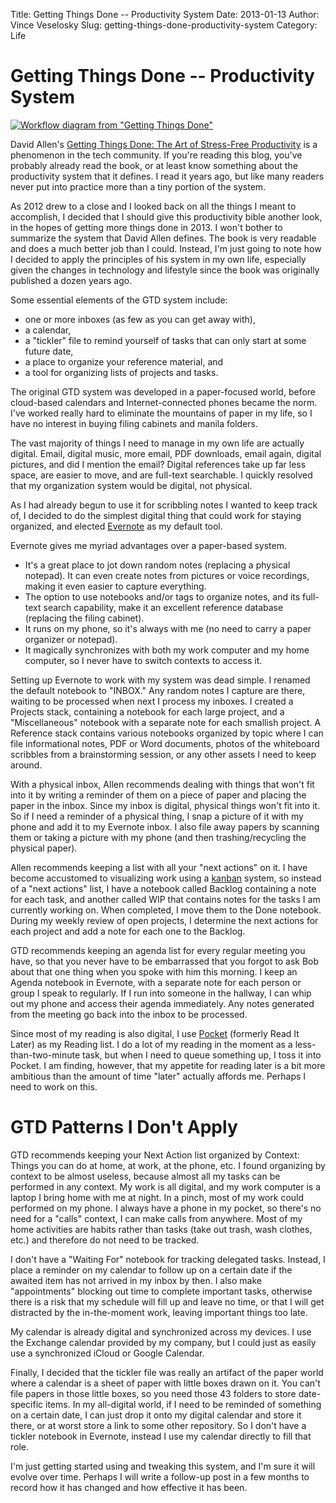 Title: Getting Things Done -- Productivity System
Date: 2013-01-13
Author: Vince Veselosky
Slug: getting-things-done-productivity-system
Category: Life

# Getting Things Done -- Productivity System

[![Workflow diagram from "Getting Things Done"](http://ecx.images-amazon.com/images/I/51Xjz6jqpDL.jpg)](http://www.amazon.com/gp/customer-media/permalink/mo2QYPCOXBT1FMY/0142000280/ref=cm_ciu_images_pl_link)

David Allen's [Getting Things Done: The Art of Stress-Free
Productivity][] is a phenomenon in the tech community. If you're reading this blog,
you've probably already read the book, or at least know something about
the productivity system that it defines. I read it years ago, but like
many readers never put into practice more than a tiny portion of the
system.

As 2012 drew to a close and I looked back on all the things I meant to
accomplish, I decided that I should give this productivity bible another
look, in the hopes of getting more things done in 2013. I won't bother
to summarize the system that David Allen defines. The book is very
readable and does a much better job than I could. Instead, I'm just
going to note how I decided to apply the principles of his system in my
own life, especially given the changes in technology and lifestyle since
the book was originally published a dozen years ago.

Some essential elements of the GTD system include:

-   one or more inboxes (as few as you can get away with),
-   a calendar,
-   a "tickler" file to remind yourself of tasks that can only start at
    some future date,
-   a place to organize your reference material, and
-   a tool for organizing lists of projects and tasks.

The original GTD system was developed in a paper-focused world, before
cloud-based calendars and Internet-connected phones became the norm.
I've worked really hard to eliminate the mountains of paper in my life,
so I have no interest in buying filing cabinets and manila folders.

The vast majority of things I need to manage in my own life are actually
digital. Email, digital music, more email, PDF downloads, email again,
digital pictures, and did I mention the email? Digital references take
up far less space, are easier to move, and are full-text searchable. I
quickly resolved that my organization system would be digital, not
physical.

As I had already begun to use it for scribbling notes I wanted to keep
track of, I decided to do the simplest digital thing that could work for
staying organized, and elected [Evernote][] as my default tool.

Evernote gives me myriad advantages over a paper-based system.

-   It's a great place to jot down random notes (replacing a physical
    notepad). It can even create notes from pictures or voice
    recordings, making it even easier to capture everything.
-   The option to use notebooks and/or tags to organize notes, and its
    full-text search capability, make it an excellent reference database
    (replacing the filing cabinet).
-   It runs on my phone, so it's always with me (no need to carry a
    paper organizer or notepad).
-   It magically synchronizes with both my work computer and my home
    computer, so I never have to switch contexts to access it.

Setting up Evernote to work with my system was dead simple. I renamed
the default notebook to "INBOX." Any random notes I capture are there,
waiting to be processed when next I process my inboxes. I created a
Projects stack, containing a notebook for each large project, and a
"Miscellaneous" notebook with a separate note for each smallish project.
A Reference stack contains various notebooks organized by topic where I
can file informational notes, PDF or Word documents, photos of the
whiteboard scribbles from a brainstorming session, or any other assets I
need to keep around.

With a physical inbox, Allen recommends dealing with things that won't
fit into it by writing a reminder of them on a piece of paper and
placing the paper in the inbox. Since my inbox is digital, physical
things won't fit into it. So if I need a reminder of a physical thing, I
snap a picture of it with my phone and add it to my Evernote inbox. I
also file away papers by scanning them or taking a picture with my phone
(and then trashing/recycling the physical paper).

Allen recommends keeping a list with all your "next actions" on it. I
have become accustomed to visualizing work using a [kanban][] system, so
instead of a "next actions" list, I have a notebook called Backlog
containing a note for each task, and another called WIP that contains
notes for the tasks I am currently working on. When completed, I move
them to the Done notebook. During my weekly review of open projects, I
determine the next actions for each project and add a note for each one
to the Backlog.

GTD recommends keeping an agenda list for every regular meeting you
have, so that you never have to be embarrassed that you forgot to ask
Bob about that one thing when you spoke with him this morning. I keep an
Agenda notebook in Evernote, with a separate note for each person or
group I speak to regularly. If I run into someone in the hallway, I can
whip out my phone and access their agenda immediately. Any notes
generated from the meeting go back into the inbox to be processed.

Since most of my reading is also digital, I use [Pocket][] (formerly
Read It Later) as my Reading list. I do a lot of my reading in the
moment as a less-than-two-minute task, but when I need to queue
something up, I toss it into Pocket. I am finding, however, that my
appetite for reading later is a bit more ambitious than the amount of
time "later" actually affords me. Perhaps I need to work on this.

GTD Patterns I Don't Apply
===================================
GTD recommends keeping your Next Action list organized by Context:
Things you can do at home, at work, at the phone, etc. I found
organizing by context to be almost useless, because almost all my tasks
can be performed in any context. My work is all digital, and my work
computer is a laptop I bring home with me at night. In a pinch, most of
my work could performed on my phone. I always have a phone in my pocket,
so there's no need for a "calls" context, I can make calls from
anywhere. Most of my home activities are habits rather than tasks (take
out trash, wash clothes, etc.) and therefore do not need to be tracked.

I don't have a "Waiting For" notebook for tracking delegated tasks.
Instead, I place a reminder on my calendar to follow up on a certain
date if the awaited item has not arrived in my inbox by then. I also
make "appointments" blocking out time to complete important tasks,
otherwise there is a risk that my schedule will fill up and leave no
time, or that I will get distracted by the in-the-moment work, leaving
important things too late.

My calendar is already digital and synchronized across my devices. I use
the Exchange calendar provided by my company, but I could just as easily
use a synchronized iCloud or Google Calendar.

Finally, I decided that the tickler file was really an artifact of the
paper world where a calendar is a sheet of paper with little boxes drawn
on it. You can't file papers in those little boxes, so you need those 43
folders to store date-specific items. In my all-digital world, if I need
to be reminded of something on a certain date, I can just drop it onto
my digital calendar and store it there, or at worst store a link to some
other repository. So I don't have a tickler notebook in Evernote,
instead I use my calendar directly to fill that role.

I'm just getting started using and tweaking this system, and I'm sure it
will evolve over time. Perhaps I will write a follow-up post in a few
months to record how it has changed and how effective it has been.

[Getting Things Done: The Art of Stress-Free Productivity]: http://www.amazon.com/gp/product/0142000280/ref=as_li_ss_tl?ie=UTF8&tag=controlescape-20&linkCode=as2&camp=1789&creative=390957&creativeASIN=0142000280
[Evernote]: https://evernote.com/
[kanban]: http://en.wikipedia.org/wiki/Kanban_board
[Pocket]: http://getpocket.com/
